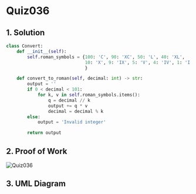 # Quiz036

## 1. Solution
```.py
class Convert:
    def __init__(self):
        self.roman_symbols = {100: 'C', 90: 'XC', 50: 'L', 40: 'XL',
                              10: 'X', 9: 'IX', 5: 'V', 4: 'IV', 1: 'I'
                              }

    def convert_to_roman(self, decimal: int) -> str:
        output = ''
        if 0 < decimal < 101:
            for k, v in self.roman_symbols.items():
                q = decimal // k
                output += q * v
                decimal = decimal % k
        else:
            output = 'Invalid integer'

        return output
```

## 2. Proof of Work
![Quiz036](https://github.com/AntGra25/unit3-CS24/assets/142757981/dee1d4a7-25bc-4ce9-a204-e17de4f2d363)


## 3. UML Diagram
